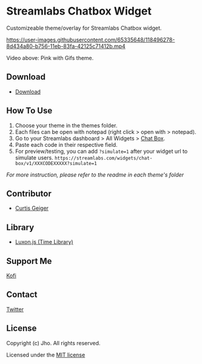 # Streamlabs Chatbox Widget
Customizeable theme/overlay for Streamlabs Chatbox widget.

https://user-images.githubusercontent.com/65335648/118496278-8d434a80-b756-11eb-83fa-42125c71412b.mp4

Video above: Pink with Gifs theme.

## Download
- [Download](https://github.com/jhoooooo/streamlabs-chat/archive/refs/heads/master.zip)

## How To Use
1. Choose your theme in the themes folder.
2. Each files can be open with notepad (right click > open with > notepad).
3. Go to your Streamlabs dashboard > All Widgets > [Chat Box](https://streamlabs.com/dashboard#/chatbox).
4. Paste each code in their respective field.
5. For preview/testing, you can add `?simulate=1` after your widget url to simulate users.
`https://streamlabs.com/widgets/chat-box/v1/XXXCODEXXXXX?simulate=1`

*For more instruction, please refer to the readme in each theme's folder*


## Contributor
* [Curtis Geiger](https://github.com/curtissimo41)

## Library
* [Luxon.js (Time Library)](https://moment.github.io/luxon/)

## Support Me
[Kofi](https://ko-fi.com/jhooo)

## Contact
[Twitter](https://twitter.com/JHOOOOOOOOOOOOQ)

## License
Copyright (c) Jho. All rights reserved.

Licensed under the [MIT license](https://github.com/metadotmy/streamlabs-chat/blob/master/LICENSE)
